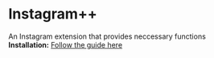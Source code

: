 # Instagram++
An Instagram extension that provides neccessary functions<br>
**Installation:** [Follow the guide here](https://maxhyt.github.io/InstagramPlusPlus)
